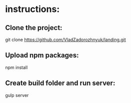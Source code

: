 # instructions:

## Clone the project:

git clone https://github.com/VladZadorozhnyuk/landing.git

## Upload npm packages: 
npm install

## Create build folder and run server:

gulp server